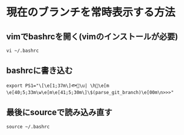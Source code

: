 # 現在のブランチを常時表示する方法

## vimでbashrcを開く(vimのインストールが必要)
```
vi ~/.bashrc
```

## bashrcに書き込む
```
export PS1="\[\e[1;37m\]🐟🔰\u| \h🤮\e[m \e[40;5;33m\w\e[m\e[41;5;30m\]\$(parse_git_branch)\e[00m\n>>>"

```

## 最後にsourceで読み込み直す
```
source ~/.bashrc
```
